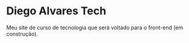 # Diego Alvares Tech
Meu site de curso de tecnologia que será voltado para o front-end (em construção).
